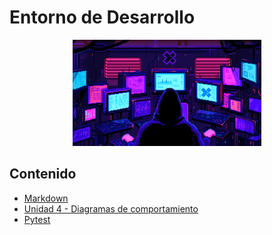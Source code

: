 # Entorno de Desarrollo

<div align=center>
<img src="../extras/pixel-jeff-matrix-s.gif" alt="me" width="60%">
</div>

## Contenido
- [Markdown](https://github.com/Chugani05/1-DAW/tree/main/ETS/markdown)
- [Unidad 4 - Diagramas de comportamiento](https://github.com/Chugani05/1-DAW/tree/main/ETS/diagramas)
- [Pytest](https://github.com/Chugani05/1-DAW/tree/main/ETS/pytest)